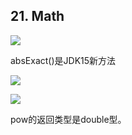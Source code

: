 ## 21. Math

![](./../images/image_id=412973.jpg)

absExact()是JDK15新方法

![](./../images/image_id=412974.jpg)


![](./../images/image_id=412976.jpg)

pow的返回类型是double型。